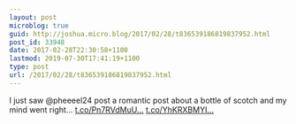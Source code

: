 ```yaml
---
layout: post
microblog: true
guid: http://joshua.micro.blog/2017/02/28/t836539186819837952.html
post_id: 33948
date: 2017-02-28T22:30:58+1100
lastmod: 2019-07-30T17:41:19+1100
type: post
url: /2017/02/28/t836539186819837952.html
---
```

I just saw @pheeeel24 post a romantic post about a bottle of scotch and my mind went right… [t.co/Pn7RVdMuU...](https://t.co/Pn7RVdMuUE) [t.co/YhKRXBMYI...](https://t.co/YhKRXBMYIG)
